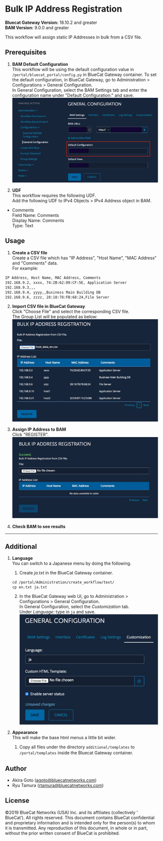 # Bulk IP Address Registration  
**Bluecat Gateway Version:** 18.10.2 and greater  
**BAM Version:** 9.0.0 and greater  

This workflow will assign static IP Addresses in bulk from a CSV file.  

## Prerequisites
1. **BAM Default Configuration**  
This workflow will be using the default configuration value in `/portal/bluecat_portal/config.py` in BlueCat Gateway container.  To set the default configuration, in BlueCat Gateway, go to Administration > Configurations > General Configuration.  
In General Configuration, select the BAM Settings tab and enter the configuration name under "Default Configuration:" and save.  
![screenshot](img/BAM_default_settings.jpg?raw=true "BAM_default_settings")  

2. **UDF**  
This workflow requires the following UDF.  
Add the following UDF to IPv4 Objects > IPv4 Address object in BAM.  
  - Comments  
  Field Name: Comments  
  Display Name: Comments  
  Type: Text  

## Usage  

1. **Create a CSV file**  
Create a CSV file which has "IP Address", "Host Name", "MAC Address" and "Comments" data.  
For example:   
```
IP Address, Host Name, MAC Address, Comments
192.168.9.2, xxxx, 74:2B:62:89:CF:5E, Application Server
192.168.9.3,,,
192.168.9.4, yyyy,,Business Main Building DB
192.168.9.6, zzzz, 28:18:78:FB:68:24,File Server
```
2. **Import CSV file in BlueCat Gateway**  
Click "Choose File" and select the corresponding CSV file.  
The Group List will be populated as below:  
![screenshot](img/Bulk_IP1.jpg?raw=true "Bulk_IP1")  

3. **Assign IP Address to BAM**  
Click "REGISTER".  
![screenshot](img/Bulk_IP2.jpg?raw=true "Bulk_IP2")  

4. **Check BAM to see results**　　

---

## Additional  

1. **Language**  
You can switch to a Japanese menu by doing the following.  
    1. Create *ja.txt* in the BlueCat Gateway container.  
    ```
    cd /portal/Administration/create_workflow/text/  
    cp en.txt ja.txt  
    ```  
    2. In the BlueCat Gateway web UI, go to Administration > Configurations > General Configuration.   
    In General Configuration, select the *Customization* tab.  
    Under *Language:* type in `ja` and save.  
    ![screenshot](img/langauge_ja.jpg?raw=true "langauge_ja")  

2. **Appearance**  
This will make the base html menus a little bit wider.  
    1. Copy all files under the directory `additional/templates` to `/portal/templates` inside the Bluecat Gateway container.　　

## Author  
- Akira Goto (agoto@bluecatnetworks.com)  
- Ryu Tamura (rtamura@bluecatnetworks.com)  


## License
©2019 BlueCat Networks (USA) Inc. and its affiliates (collectively ‘ BlueCat’). All rights reserved. This document contains BlueCat confidential and proprietary information and is intended only for the person(s) to whom it is transmitted. Any reproduction of this document, in whole or in part, without the prior written consent of BlueCat is prohibited.
